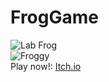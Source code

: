 # FrogGame
![Lab Frog](https://github.com/toastmeal/FrogGame/blob/main/images/text_title.png) <br />
![Froggy](https://github.com/toastmeal/FrogGame/blob/main/images/player_up.png) <br />
 Play now!:
 [Itch.io](https://toastiemeal.itch.io/lab-frog)
 
